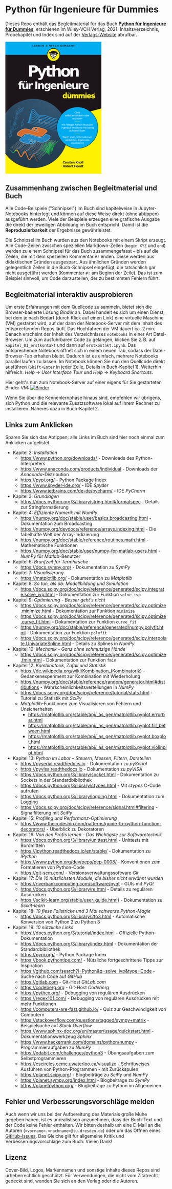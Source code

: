 # Python für Ingenieure für Dummies

Dieses Repo enthält das Begleitmaterial für das Buch **[Python für Ingenieure für Dummies](https://www.wiley-vch.de/de?option=com_eshop&view=product&isbn=9783527717675)**, erschienen im Wiley-VCH Verlag, 2021. Inhaltsverzeichnis, Probekapitel und Index sind auf der [Verlags-Website](https://www.wiley-vch.de/de?option=com_eshop&view=product&isbn=9783527717675) abrufbar.


[<img src="img/cover_book.png" title="Python für Ingenieure für Dummies" alt="Cover: Python für Ingenieure für Dummies" width="300">](https://www.wiley-vch.de/de?option=com_eshop&view=product&isbn=9783527717675)


## Zusammenhang zwischen Begleitmaterial und Buch

Alle Code-Beispiele ("Schnipsel") im Buch sind kapitelweise in Jupyter-Notebooks hinterlegt und können auf diese Weise direkt (ohne abtippen) ausgeführt werden. Viele der Beispiele erzeugen eine grafische Ausgabe die direkt der jeweiligen Abbildung im Buch entspricht. Damit ist die **Reproduzierbarkeit** der Ergebnisse gewährleistet.

Die Schnipsel im Buch wurden aus den Notebooks mit einem Skript erzeugt. Alle Code-Zeilen zwischen speziellen Markdown-Zellen (`begin XYZ` und `end`) werden zu einem Schnipsel für das Buch zusammengefasst – bis auf die Zeilen, die mit  dem speziellen Kommentar `#!` enden. Diese werden aus didaktischen Gründen ausgespart. Aus ähnlichen Gründen werden gelegentlich Zeilen in die Buch-Schnipsel eingefügt, die tatsächlich gar nicht ausgeführt werden (Kommentar `#!` am Beginn der Zeile). Das ist zum Beispiel sinnvoll, um Code darzustellen, der zu bestimmten Fehlern führt.


## Begleitmaterial interaktiv ausprobieren

Um erste Erfahrungen mit dem Quellcode zu sammeln, bietet sich die Browser-basierte Lösung *Binder* an. Dabei handelt es sich um einen Dienst, bei dem je nach Bedarf (durch Klick auf einen Link) eine virtuelle Maschine (VM) gestartet wird, auf der dann der Notebook-Server mit dem Inhalt des entsprechenden Repos läuft. Das Hochfahren der VM dauert ca. 2 min.  Danach erscheint der Inhalt des Verzeichnisses `notebooks` in einer Art Datei-Browser. Um zum ausführbaren Code zu gelangen, klicken Sie z.&#x202F;B. auf `kapitel_01_erstkontakt` und dann auf `erstkontakt.ipynb`. Das entsprechende Notebook öffnet sich in einem neuen Tab, sodass der Datei-Browser-Tab erhalten bleibt. Dadurch ist es einfach, mehrere Notebooks parallel laufen zu lassen. Im Notebook können Sie nun den Quellcode direkt ausführen (`Shift+Enter` in jeder Zelle, Details in Buch-Kapitel 1). Weiterhin hilfreich: *Help* → *User Interface Tour* und *Help* → *Keyboard Shortcuts*.

Hier geht's nun zum Notebook-Server auf einer eigens für Sie gestarteten Binder-VM: [![Binder](https://mybinder.org/badge_logo.svg)](https://mybinder.org/v2/gh/python-fuer-ingenieure/material/main?urlpath=/tree/notebooks).

Wenn Sie über die Kennenlernphase hinaus sind, empfehlen wir übrigens, sich Python und die relevante Zusatzsoftware lokal auf Ihrem Rechner zu installieren. Näheres dazu in Buch-Kapitel 2.

## Links zum Anklicken

Sparen Sie sich das Abtippen; alle Links im Buch sind hier noch einmal zum Anklicken aufgelistet.

- Kapitel 2: *Installation*
    - https://www.python.org/downloads/ - Downloads des Python-Interpreters
    - https://www.anaconda.com/products/individual - Downloads der *Anaconda*-Distribution
    - https://pypi.org/ - Python Package Index
    - https://www.spyder-ide.org/ - IDE *Spyder*
    - https://www.jetbrains.com/de-de/pycharm/ - IDE *PyCharm*
- Kapitel 3: *Grundlagen*
    - https://docs.python.org/3/library/string.html#formatspec - Details zur Stringformatierung
- Kapitel 4: *Effiziente Numerik mit NumPy*
    - https://numpy.org/doc/stable/user/basics.broadcasting.html - Dokumentation zum Broadcasting
    - https://numpy.org/devdocs/reference/arrays.indexing.html - Die fabelhafte Welt der Array-Indizierung
    - https://numpy.org/doc/stable/reference/routines.math.html - Mathematische Funktionen
    - https://numpy.org/doc/stable/user/numpy-for-matlab-users.html - *NumPy* für *Matlab*-Benutzer
- Kapitel 6: *Brunfzeit für Termhirsche*
    - https://docs.sympy.org/ - Dokumentation zu *SymPy*
- Kapitel 7: *Visualisierung*
    - https://matplotlib.org/ - Dokumentation zu *Matplotlib*
- Kapitel 8: *So tun, als ob: Modellbildung und Simulation*
    - https://docs.scipy.org/doc/scipy/reference/generated/scipy.integrate.solve_ivp.html - Dokumentation zur Funktion `solve_ivp`
- Kapitel 9: *Optimierung - Besser geht's nicht*
    - https://docs.scipy.org/doc/scipy/reference/generated/scipy.optimize.minimize.html - Dokumentation zur Funktion `minimize`
    - https://docs.scipy.org/doc/scipy/reference/generated/scipy.optimize.curve_fit.html - Dokumentation zur Funktion `curve_fit`
    - https://numpy.org/doc/stable/reference/generated/numpy.polyfit.html - Dokumentation zur Funktion `polyfit`
    - https://docs.scipy.org/doc/scipy/reference/generated/scipy.interpolate.UnivariateSpline.html - Details zu Splines in *NumPy*
- Kapitel 10: *Mechanik - Ganz ohne schmutzige Hände*
    - https://docs.scipy.org/doc/scipy/reference/generated/scipy.optimize.fmin.html - Dokumentation zur Funktion `fmin`
- Kapitel 12: *Kombinatorik, Zufall und Statistik*
    - https://de.wikipedia.org/wiki/Kombination_(Kombinatorik) - Gedankenexperiment zur Kombination mit Wiederholung
    - https://numpy.org/doc/stable/reference/random/generator.html#distributions - Wahrscheinlichkeitsverteilungen in *NumPy*
    - https://docs.scipy.org/doc/scipy/reference/tutorial/stats.html - Tutorial zu Statistik mit *SciPy*
    - *Matplotlib*-Funktionen zum Visualisieren von Fehlern und Unsicherheiten
        - https://matplotlib.org/stable/api/_as_gen/matplotlib.pyplot.errorbar.html
        - https://matplotlib.org/stable/api/_as_gen/matplotlib.pyplot.fill_between.html
        - https://matplotlib.org/stable/api/_as_gen/matplotlib.pyplot.boxplot.html
        - https://matplotlib.org/stable/api/_as_gen/matplotlib.pyplot.violinplot.html
- Kapitel 13: *Python im Labor – Steuern, Messen, Filtern, Darstellen*
    - https://pyserial.readthedocs.io - Dokumentation zu *pySerial*
    - https://pyvisa.readthedocs.io - Dokumentation zu *pyVISA*
    - https://docs.python.org/3/library/socket.html - Dokumentation zu Sockets in der Standardbibliothek
    - https://docs.python.org/3/library/ctypes.html - Mit *ctypes* C-Code aufrufen
    - https://docs.python.org/3/library/logging.html - Dokumentation zum Logging
    - https://docs.scipy.org/doc/scipy/reference/signal.html#filtering - Signalfilterung mit *SciPy*
- Kapitel 15: *Profiling und Performanz-Optimierung*
    - https://www.thecodeship.com/patterns/guide-to-python-function-decorators/ - Überblick zu Dekoratoren
- Kapitel 16: *Von den Profis lernen - Das Wichtigste zur Softwaretechnik*
    - https://docs.python.org/3/library/unittest.html - Unittests mit Bordmitteln
    - https://ipython.readthedocs.io/en/stable/ - Dokumentation zu *IPython*
    - https://www.python.org/dev/peps/pep-0008/ - Konventionen zum Formatieren von Python-Code
    - https://git-scm.com/ - Versionsverwaltungssoftware *Git*
- Kapitel 17: *Die 10 nützlichsten Module, die bisher nicht erwähnt wurden*
    - https://riverbankcomputing.com/software/pyqt - GUIs mit *PyQt*
    - https://docs.python.org/3/library/re.html - Details zu regulären Ausdrücken
    - https://scikit-learn.org/stable/user_guide.html} - Dokumentation zu *Scikit-learn*
- Kapitel 18: *10 fiese Fallstricke und 3 Mal schwarze Python-Magie*
    - https://docs.python.org/3/library/2to3.html - Automatische Konversion von Python 2 zu Python 3
- Kapitel 19: *10 nützliche Links*
    - https://docs.python.org/3/tutorial/index.html - Offizielle Python-Dokumentation
    - https://docs.python.org/3/library/index.html - Dokumentation der Standardbibliothek
    - https://pypi.org/ - Python Package Index
    - https://book.pythontips.com/ - Nützliche fortgeschrittene Tipps zur Inspiration
    - https://github.com/search?l=Python&q=solve_ivp&type=Code - Suche nach Code auf *GitHub*
    - https://gitlab.com - Git-Host *GitLab.com*
    - https://codeberg.org - Git-Host *Codeberg*
    - https://pythex.org/ - Debugging von regulären Ausdrücken
    - https://regex101.com/ - Debugging von regulären Ausdrücken mit mehr Funktionen
    - https://computers-are-fast.github.io/ - Quiz zur Geschwindigkeit von Computern
    - https://stackoverflow.com/questions/tagged/sympy+matrix - Beispielsuche auf *Stack Overflow*
    - https://www.sphinx-doc.org/en/master/usage/quickstart.html - Dokumentationswerkzeug *Sphinx*
    - https://www.hackerrank.com/domains/python/numpy - Programmieraufgaben zu *NumPy*
    - https://edabit.com/challenges/python3 - Übungsaufgaben zum Selbstprogrammieren
    - https://cscircles.cemc.uwaterloo.ca/visualize - Schrittweises Ausführen von Python-Programmen - mit Zurückspulen
    - https://planet.scipy.org/ - Blogbeiträge zu *SciPy* und *NumPy*
    - https://planet.sympy.org/index.html - Blogbeiträge zu *SymPy*
    - https://planetpython.org/ - Blogbeiträge zu Python im Allgemeinen

## Fehler und Verbesserungsvorschläge melden

Auch wenn wir uns bei der Aufbereitung des Materials große Mühe gegeben haben, ist es unrealistisch anzunehmen, dass der Buch-Text und der Code keine Fehler enthalten. Wir bitten deshalb um eine E-Mail an die Autoren (`<vorname>.<nachname>@tu-dresden.de`) oder um das Öffnen eines [GitHub-Issues](https://github.com/python-fuer-ingenieure/begleitmaterial/issues). Das Gleiche gilt für allgemeine Kritik und Verbesserungsvorschläge zum Buch. Vielen Dank!


## Lizenz

Cover-Bild, Logos, Markennamen und sonstige Inhalte dieses Repos sind urheberrechtlich geschützt. Für Verwendungen, die nicht vom Zitatrecht gedeckt sind, wenden Sie sich an den Verlag oder die Autoren.
